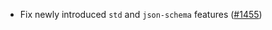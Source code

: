- Fix newly introduced `std` and `json-schema` features
  ([\#1455](https://github.com/informalsystems/tendermint-rs/pull/1455))
